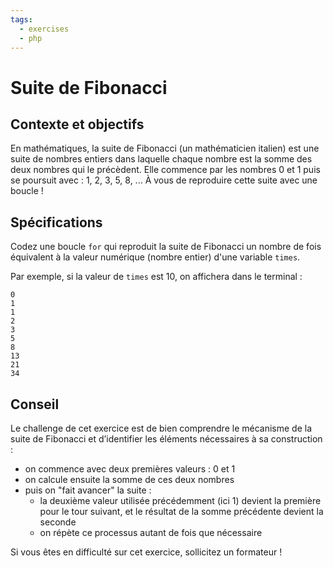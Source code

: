 ```yaml
---
tags:
  - exercises
  - php
---
```


# Suite de Fibonacci

## Contexte et objectifs

En mathématiques, la suite de Fibonacci (un mathématicien italien) est une suite de nombres entiers dans laquelle chaque nombre est la somme des deux nombres qui le précèdent. Elle commence par les nombres 0 et 1 puis se poursuit avec : 1, 2, 3, 5, 8, ... À vous de reproduire cette suite avec une boucle !

## Spécifications

Codez une boucle `for` qui reproduit la suite de Fibonacci un nombre de fois équivalent à la valeur numérique (nombre entier) d'une variable `times`.

Par exemple, si la valeur de `times` est 10, on affichera dans le terminal :

```
0
1
1
2
3
5
8
13
21
34
```

## Conseil

Le challenge de cet exercice est de bien comprendre le mécanisme de la suite de Fibonacci et d’identifier les éléments nécessaires à sa construction :

- on commence avec deux premières valeurs : 0 et 1
- on calcule ensuite la somme de ces deux nombres
- puis on "fait avancer" la suite :
  - la deuxième valeur utilisée précédemment (ici 1) devient la première pour le tour suivant, et le résultat de la somme précédente devient la seconde
  - on répète ce processus autant de fois que nécessaire

Si vous êtes en difficulté sur cet exercice, sollicitez un formateur !
